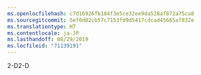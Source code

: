 ```yaml
---
ms.openlocfilehash: c7d16926fb184f3e5ce32ee9da528af872a75ca8
ms.sourcegitcommit: 5ef0d02cb57c7153fd9d5417cdcad45665af832e
ms.translationtype: HT
ms.contentlocale: ja-JP
ms.lasthandoff: 08/29/2019
ms.locfileid: "71139191"
---
```

<span data-ttu-id="28b31-101">2-D</span><span class="sxs-lookup"><span data-stu-id="28b31-101">2-D</span></span>